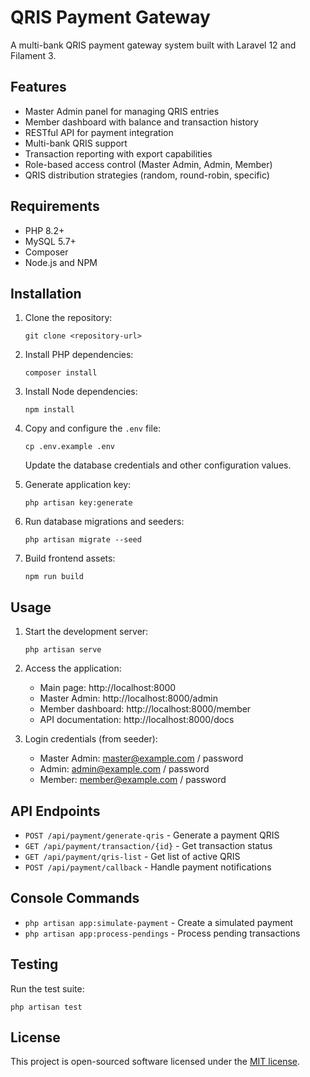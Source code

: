 # QRIS Payment Gateway

A multi-bank QRIS payment gateway system built with Laravel 12 and Filament 3.

## Features

- Master Admin panel for managing QRIS entries
- Member dashboard with balance and transaction history
- RESTful API for payment integration
- Multi-bank QRIS support
- Transaction reporting with export capabilities
- Role-based access control (Master Admin, Admin, Member)
- QRIS distribution strategies (random, round-robin, specific)

## Requirements

- PHP 8.2+
- MySQL 5.7+
- Composer
- Node.js and NPM

## Installation

1. Clone the repository:
   ```
   git clone <repository-url>
   ```

2. Install PHP dependencies:
   ```
   composer install
   ```

3. Install Node dependencies:
   ```
   npm install
   ```

4. Copy and configure the `.env` file:
   ```
   cp .env.example .env
   ```
   Update the database credentials and other configuration values.

5. Generate application key:
   ```
   php artisan key:generate
   ```

6. Run database migrations and seeders:
   ```
   php artisan migrate --seed
   ```

7. Build frontend assets:
   ```
   npm run build
   ```

## Usage

1. Start the development server:
   ```
   php artisan serve
   ```

2. Access the application:
   - Main page: http://localhost:8000
   - Master Admin: http://localhost:8000/admin
   - Member dashboard: http://localhost:8000/member
   - API documentation: http://localhost:8000/docs

3. Login credentials (from seeder):
   - Master Admin: master@example.com / password
   - Admin: admin@example.com / password
   - Member: member@example.com / password

## API Endpoints

- `POST /api/payment/generate-qris` - Generate a payment QRIS
- `GET /api/payment/transaction/{id}` - Get transaction status
- `GET /api/payment/qris-list` - Get list of active QRIS
- `POST /api/payment/callback` - Handle payment notifications

## Console Commands

- `php artisan app:simulate-payment` - Create a simulated payment
- `php artisan app:process-pendings` - Process pending transactions

## Testing

Run the test suite:
```
php artisan test
```

## License

This project is open-sourced software licensed under the [MIT license](https://opensource.org/licenses/MIT).